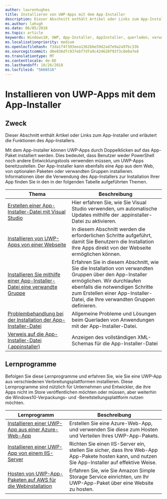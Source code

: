 ```yaml
---
author: laurenhughes
title: Installieren von UWP-Apps mit dem App-Installer
description: Dieser Abschnitt enthält Artikel oder Links zum App-Installer und erläutert die Funktionen des App-Installers.
ms.author: lahugh
ms.date: 06/05/2018
ms.topic: article
keywords: Windows10, UWP, App-Installer, AppInstaller, querladen, verwandte Gruppe, optionale Pakete
ms.localizationpriority: medium
ms.openlocfilehash: f3da1f4f393eea1362b6e59d2ad7e9a2a97bc33b
ms.sourcegitcommit: d0e836dfc937ebf7dfa9c424620f93f3c8e0a7e8
ms.translationtype: MT
ms.contentlocale: de-DE
ms.lasthandoff: 10/26/2018
ms.locfileid: "5666516"
---
```

# <a name="install-uwp-apps-with-app-installer"></a>Installieren von UWP-Apps mit dem App-Installer

## <a name="purpose"></a>Zweck
Dieser Abschnitt enthält Artikel oder Links zum App-Installer und erläutert die Funktionen des App-Installers. 

Mit dem App-Installer können UWP-Apps durch Doppelklicken auf das App-Paket installiert werden. Dies bedeutet, dass Benutzer weder PowerShell noch andere Entwicklungstools verwenden müssen, um UWP-Apps bereitzustellen. Der App-Installer kann ebenfalls eine App aus dem Web, von optionalen Paketen oder verwandten Gruppen installieren. Informationen über die Verwendung des App-Installers zur Installation Ihrer App finden Sie in den in der folgenden Tabelle aufgeführten Themen.

| Thema | Beschreibung |
|-------|-------------|
| [Erstellen einer App-Installer-Datei mit Visual Studio](create-appinstallerfile-vs.md)| Hier erfahren Sie, wie Sie Visual Studio verwenden, um automatische Updates mithilfe der .appinstaller-Datei zu aktivieren. |
| [Installieren von UWP-Apps von einer Webseite](installing-UWP-apps-web.md) | In diesem Abschnitt werden die erforderlichen Schritte aufgeführt, damit Sie Benutzern die Installation Ihre Apps direkt von der Webseite ermöglichen können. |
| [Installieren Sie mithilfe einer App-Installer-Datei eine verwandte Gruppe](install-related-set.md) | Erfahren Sie in diesem Abschnitt, wie Sie die Installation von verwandten Gruppen über den App-Installer ermöglichen. Wir durchlaufen ebenfalls die notwendigen Schritte zum Erstellen einer App-Installer-Datei, die Ihre verwandten Gruppen definieren. |
| [Problembehandlung bei der Installation der App-Installer-Datei](troubleshoot-appinstaller-issues.md) | Allgemeine Probleme und Lösungen beim Querladen von Anwendungen mit der App-Installer-Datei. |
| [Verweis auf die App-Installer-Datei (.appinstaller)](https://docs.microsoft.com/uwp/schemas/appinstallerschema/app-installer-file) | Anzeigen des vollständigen XML-Schemas für die App-Installer-Datei |

## <a name="tutorials"></a>Lernprogramme 

Befolgen Sie diese Lernprogramme und erfahren Sie, wie Sie eine UWP-App aus verschiedenen Verbreitungsplattformen installieren. Diese Lernprogramme sind nützlich für Unternehmen und Entwickler, die ihre Apps nicht im Store veröffentlichen möchten oder müssen, aber weiterhin die Windows10-Verpackungs- und -Bereitstellungsplattform nutzen möchten.

| Lernprogramm | Beschreibung |
|----------|-------------|
| [Installieren einer UWP-App aus einer Azure-Web-App](web-install-azure.md) | Erstellen Sie eine Azure-Web-App, und verwenden Sie diese zum Hosten und Verteilen Ihres UWP-App-Pakets. |
| [Installieren einer UWP-App von einem IIS-Server](web-install-IIS.md) | Richten Sie einen IIS-Server ein, stellen Sie sicher, dass Ihre Web-App App-Pakete hosten kann, und nutzen Sie App-Installer auf effektive Weise. |
| [Hosten von UWP-App-Paketen auf AWS für die Webinstallation](web-install-aws.md) | Erfahren Sie, wie Sie Amazon Simple Storage Service einrichten, um Ihr UWP-App-Paket über eine Website zu hosten. |

